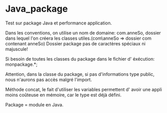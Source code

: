 # Java_package


 Test sur package Java et performance application.

Dans les conventions, on utilise un nom de domaine: com.anneSo, dossier dans lequel l'on créera les classes utiles.(com\anneSo => dossier com contenant anneSo)
Dossier package pas de caractères spéciaux ni majuscule!

Si besoin de toutes les classes du package dans le fichier d' éxécution: monpackage.*;

Attention, dans la classe du package, si pas d'informations type public, nous n'aurons pas accès malgré l'import.

Méthode concat, le fait d'utiliser les variables permettent d' avoir une appli moins coûteuse en mémoire, car le type est déjà défini.

Package = module en Java.

